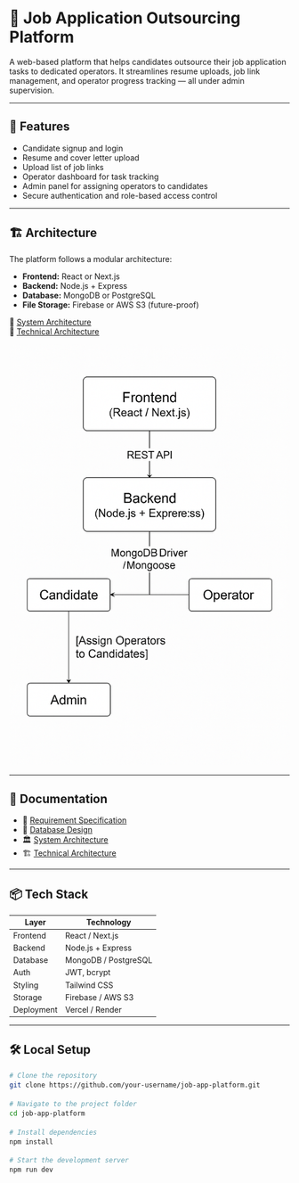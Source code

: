 # 💼 Job Application Outsourcing Platform

A web-based platform that helps candidates outsource their job application tasks to dedicated operators. It streamlines resume uploads, job link management, and operator progress tracking — all under admin supervision.

---

## 🚀 Features

- Candidate signup and login
- Resume and cover letter upload
- Upload list of job links
- Operator dashboard for task tracking
- Admin panel for assigning operators to candidates
- Secure authentication and role-based access control

---

## 🏗 Architecture

The platform follows a modular architecture:

- **Frontend:** React or Next.js
- **Backend:** Node.js + Express
- **Database:** MongoDB or PostgreSQL
- **File Storage:** Firebase or AWS S3 (future-proof)

📌 [System Architecture](docs/System-Architecture.md)  
📌 [Technical Architecture](docs/Technical-Architecture.md)

<p align="center">
  <img src="docs/System-Architecture.png" alt="Architecture Diagram" width="600"/>
</p>


---

## 📄 Documentation

- 📘 [Requirement Specification](docs/Requirement-Specification.md)
- 🧩 [Database Design](docs/Database-Design.md)
- 🏛 [System Architecture](docs/System-Architecture.md)
- 🏗️ [Technical Architecture](docs/Technical-Architecture.md)

---

## 📦 Tech Stack

| Layer      | Technology           |
|------------|----------------------|
| Frontend   | React / Next.js      |
| Backend    | Node.js + Express    |
| Database   | MongoDB / PostgreSQL |
| Auth       | JWT, bcrypt          |
| Styling    | Tailwind CSS         |
| Storage    | Firebase / AWS S3    |
| Deployment | Vercel / Render      |

---

## 🛠️ Local Setup

```bash
# Clone the repository
git clone https://github.com/your-username/job-app-platform.git

# Navigate to the project folder
cd job-app-platform

# Install dependencies
npm install

# Start the development server
npm run dev

